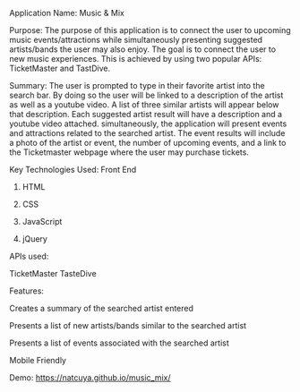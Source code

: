 Application Name: Music & Mix





Purpose:
The purpose of this application is to connect the user to upcoming music events/attractions while simultaneously presenting suggested artists/bands the user may also enjoy. 
The goal is to connect the user to new music experiences. This is achieved by using two popular APIs: TicketMaster and TastDive. 

Summary:
The user is prompted to type in their favorite artist into the search bar. By doing so the user will be linked to a description of the artist as well as a youtube video. A list of three similar artists will appear below that description. Each suggested artist result will have a description and a youtube video attached. simultaneously, the application will present events and attractions related to the searched artist. The event results will include a photo of the artist or event, the number of upcoming events, and a link to the Ticketmaster webpage where the user may purchase tickets. 


Key Technologies Used: Front End

1. HTML 

2. CSS

3. JavaScript

4. jQuery

APIs used: 

TicketMaster
TasteDive

Features: 

Creates a summary of the searched artist entered

Presents a list of new artists/bands similar to the searched artist

Presents a list of events associated with the searched artist

Mobile Friendly 

Demo:
https://natcuya.github.io/music_mix/

